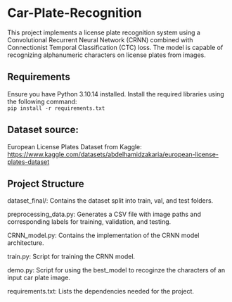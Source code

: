 # Car-Plate-Recognition
This project implements a license plate recognition system using a Convolutional Recurrent Neural Network (CRNN) combined with Connectionist Temporal Classification (CTC) loss. The model is capable of recognizing alphanumeric characters on license plates from images.
## Requirements 
Ensure you have Python 3.10.14 installed. Install the required libraries using the following command:  
```pip install -r requirements.txt```
## Dataset source:
European License Plates Dataset from Kaggle: https://www.kaggle.com/datasets/abdelhamidzakaria/european-license-plates-dataset 

## Project Structure

dataset_final/: Contains the dataset split into train, val, and test folders.

preprocessing_data.py: Generates a CSV file with image paths and corresponding labels for training, validation, and testing.

CRNN_model.py: Contains the implementation of the CRNN model architecture.

train.py: Script for training the CRNN model.

demo.py: Script for using the best_model to recoginze the characters of an input car plate image.

requirements.txt: Lists the dependencies needed for the project.

